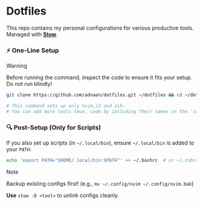 Dotfiles
========
This repo contains my personal configurations for various productive tools.
Managed with [**Stow**](https://github.com/toyamaru/stow).

### ⚡ **One-Line Setup**
> [!Warning]
> Before running the command, inspect the code to ensure it fits your setup. Do not run blindly!

```bash
git clone https://github.com/adnaen/dotfiles.git ~/dotfiles && cd ~/dotfiles && stow -v nvim zsh i3

# This command sets up only nvim,i3 and zsh.
# You can add more tools tmux, code by including their names in the `stow` command.
```

### 🔍 Post-Setup (Only for Scripts)

If you also set up scripts (in `~/.local/bin`), ensure `~/.local/bin` is added to your `PATH`:  

```bash
echo 'export PATH="$HOME/.local/bin:$PATH"' >> ~/.bashrc  # or ~/.zshrc
```

> [!NOTE]
> Backup existing configs first! (e.g., `mv ~/.config/nvim ~/.config/nvim.bak`)


**Use** `stow -D <tool>` to unlink configs cleanly.

